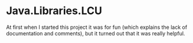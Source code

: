 # Java.Libraries.LCU

At first when I started this project it was for fun (which explains the lack of documentation and comments), but it turned out that it was really helpful.

